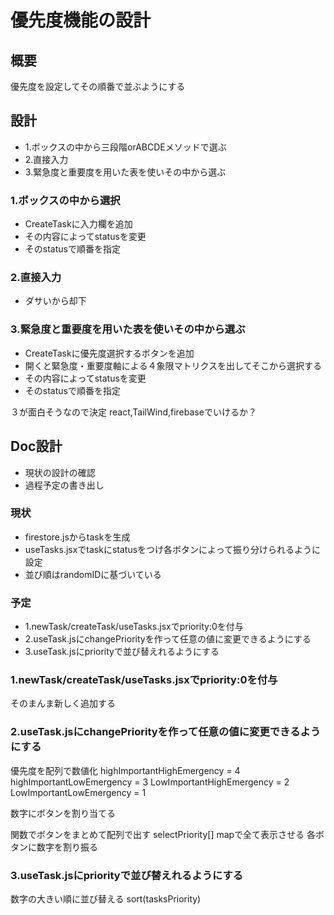 # 優先度機能の設計
## 概要
優先度を設定してその順番で並ぶようにする

## 設計
- 1.ボックスの中から三段階orABCDEメソッドで選ぶ
- 2.直接入力
- 3.緊急度と重要度を用いた表を使いその中から選ぶ

### 1.ボックスの中から選択
- CreateTaskに入力欄を追加
- その内容によってstatusを変更
- そのstatusで順番を指定

### 2.直接入力
- ダサいから却下

### 3.緊急度と重要度を用いた表を使いその中から選ぶ
- CreateTaskに優先度選択するボタンを追加
- 開くと緊急度・重要度軸による４象限マトリクスを出してそこから選択する
- その内容によってstatusを変更
- そのstatusで順番を指定

３が面白そうなので決定
react,TailWind,firebaseでいけるか？

## Doc設計
- 現状の設計の確認
- 過程予定の書き出し

### 現状
- firestore.jsからtaskを生成
- useTasks.jsxでtaskにstatusをつけ各ボタンによって振り分けられるように設定
- 並び順はrandomIDに基づいている

### 予定
- 1.newTask/createTask/useTasks.jsxでpriority:0を付与
- 2.useTask.jsにchangePriorityを作って任意の値に変更できるようにする
- 3.useTask.jsにpriorityで並び替えれるようにする

### 1.newTask/createTask/useTasks.jsxでpriority:0を付与
そのまんま新しく追加する

### 2.useTask.jsにchangePriorityを作って任意の値に変更できるようにする
優先度を配列で数値化
highImportantHighEmergency = 4
highImportantLowEmergency = 3
LowImportantHighEmergency = 2
LowImportantLowEmergency = 1

数字にボタンを割り当てる

関数でボタンをまとめて配列で出す
selectPriority[]
mapで全て表示させる
各ボタンに数字を割り振る

### 3.useTask.jsにpriorityで並び替えれるようにする
数字の大きい順に並び替える
sort(tasksPriority)